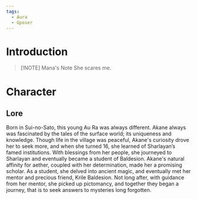 ```yaml
---
tags:
  - Aura
  - Gposer
---
```

# Introduction

> [!NOTE] Mana's Note
> She scares me.
# Character
## Lore
Born in Sui-no-Sato, this young Au Ra was always different. Akane always was fascinated by the tales of the surface world; its uniqueness and knowledge. Though life in the village was peaceful, Akane's curiosity drove her to seek more, and when she turned 16, she learned of Sharlayan’s famed institutions. With blessings from her people, she journeyed to Sharlayan and eventually became a student of Baldesion. Akane's natural affinity for aether, coupled with her determination, made her a promising scholar. As a student, she delved into ancient magic, and eventually met her mentor and precious friend, Krile Baldesion. Not long after, with guidance from her mentor, she picked up pictomancy, and together they began a journey, that is to seek answers to mysteries long forgotten.

